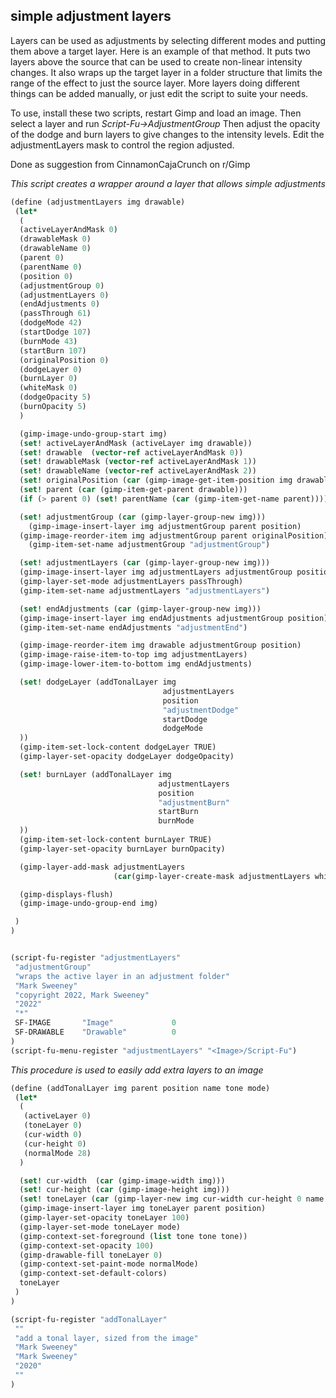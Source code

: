 ## simple adjustment layers

Layers can be used as adjustments by selecting different modes and putting them
above a target layer.  Here is an example of that method.  It puts two layers
above the source that can be used to create non-linear intensity changes.
It also wraps up the target layer in a folder structure that limits the range
of the effect to just the source layer.  More layers doing different things
can be added manually, or just edit the script to suite your needs.

To use, install these two scripts, restart Gimp and load an image.  Then select
a layer and run *Script-Fu->AdjustmentGroup*  Then adjust the opacity of
the dodge and burn layers to give changes to the intensity levels.
Edit the adjustmentLayers mask to control the region adjusted.

Done as suggestion from CinnamonCajaCrunch on r/Gimp

*This script creates a wrapper around a layer that allows simple adjustments*  
```scheme
(define (adjustmentLayers img drawable)
 (let*
  (
  (activeLayerAndMask 0)
  (drawableMask 0)
  (drawableName 0)
  (parent 0)
  (parentName 0)
  (position 0)
  (adjustmentGroup 0)
  (adjustmentLayers 0)
  (endAdjustments 0)
  (passThrough 61)
  (dodgeMode 42)
  (startDodge 107)
  (burnMode 43)
  (startBurn 107)
  (originalPosition 0)
  (dodgeLayer 0)
  (burnLayer 0)
  (whiteMask 0)
  (dodgeOpacity 5)
  (burnOpacity 5)
  )

  (gimp-image-undo-group-start img)
  (set! activeLayerAndMask (activeLayer img drawable))
  (set! drawable  (vector-ref activeLayerAndMask 0))
  (set! drawableMask (vector-ref activeLayerAndMask 1))
  (set! drawableName (vector-ref activeLayerAndMask 2))
  (set! originalPosition (car (gimp-image-get-item-position img drawable)))
  (set! parent (car (gimp-item-get-parent drawable)))
  (if (> parent 0) (set! parentName (car (gimp-item-get-name parent))))

  (set! adjustmentGroup (car (gimp-layer-group-new img)))
 	(gimp-image-insert-layer img adjustmentGroup parent position)
  (gimp-image-reorder-item img adjustmentGroup parent originalPosition)
 	(gimp-item-set-name adjustmentGroup "adjustmentGroup")

  (set! adjustmentLayers (car (gimp-layer-group-new img)))
  (gimp-image-insert-layer img adjustmentLayers adjustmentGroup position)
  (gimp-layer-set-mode adjustmentLayers passThrough)
  (gimp-item-set-name adjustmentLayers "adjustmentLayers")

  (set! endAdjustments (car (gimp-layer-group-new img)))
  (gimp-image-insert-layer img endAdjustments adjustmentGroup position)
  (gimp-item-set-name endAdjustments "adjustmentEnd")

  (gimp-image-reorder-item img drawable adjustmentGroup position)
  (gimp-image-raise-item-to-top img adjustmentLayers)
  (gimp-image-lower-item-to-bottom img endAdjustments)

  (set! dodgeLayer (addTonalLayer img
                                  adjustmentLayers
                                  position
                                  "adjustmentDodge"
                                  startDodge
                                  dodgeMode
  ))
  (gimp-item-set-lock-content dodgeLayer TRUE)
  (gimp-layer-set-opacity dodgeLayer dodgeOpacity)

  (set! burnLayer (addTonalLayer img
                                 adjustmentLayers
                                 position
                                 "adjustmentBurn"
                                 startBurn
                                 burnMode
  ))
  (gimp-item-set-lock-content burnLayer TRUE)
  (gimp-layer-set-opacity burnLayer burnOpacity)

  (gimp-layer-add-mask adjustmentLayers
                       (car(gimp-layer-create-mask adjustmentLayers whiteMask)))

  (gimp-displays-flush)
  (gimp-image-undo-group-end img)

 )
)


(script-fu-register "adjustmentLayers"
 "adjustmentGroup"
 "wraps the active layer in an adjustment folder"
 "Mark Sweeney"
 "copyright 2022, Mark Sweeney"
 "2022"
 "*"
 SF-IMAGE       "Image"             0
 SF-DRAWABLE    "Drawable"          0
)
(script-fu-menu-register "adjustmentLayers" "<Image>/Script-Fu")
```

*This procedure is used to easily add extra layers to an image*
```scheme
(define (addTonalLayer img parent position name tone mode)
 (let*
  (
   (activeLayer 0)
   (toneLayer 0)
   (cur-width 0)
   (cur-height 0)
   (normalMode 28)
  )

  (set! cur-width  (car (gimp-image-width img)))
  (set! cur-height (car (gimp-image-height img)))
  (set! toneLayer (car (gimp-layer-new img cur-width cur-height 0 name 100 28)))
  (gimp-image-insert-layer img toneLayer parent position)
  (gimp-layer-set-opacity toneLayer 100)
  (gimp-layer-set-mode toneLayer mode)
  (gimp-context-set-foreground (list tone tone tone))
  (gimp-context-set-opacity 100)
  (gimp-drawable-fill toneLayer 0)
  (gimp-context-set-paint-mode normalMode)
  (gimp-context-set-default-colors)
  toneLayer
 )
)

(script-fu-register "addTonalLayer"
 ""
 "add a tonal layer, sized from the image"
 "Mark Sweeney"
 "Mark Sweeney"
 "2020"
 ""
)
```
